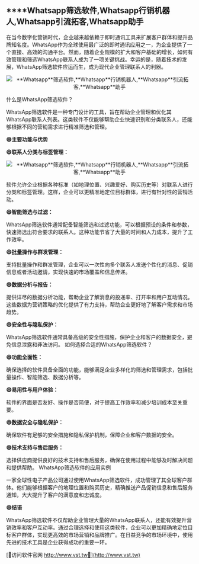 ## ****Whatsapp**筛选软件,**Whatsapp**行销机器人,**Whatsapp**引流拓客,**Whatsapp**助手**

在当今数字化营销时代，企业越来越依赖于即时通讯工具来扩展客户群体和提升品牌知名度。WhatsApp作为全球使用最广泛的即时通讯应用之一，为企业提供了一个直接、高效的沟通平台。然而，随着企业规模的扩大和客户基础的增长，如何有效管理和筛选WhatsApp联系人成为了一项关键挑战。幸运的是，随着技术的发展，WhatsApp筛选软件应运而生，成为现代企业管理联系人的利器。

 <center><img src="https://vst.tw/MP4/tuiguang/png/4.png" alt="**Whatsapp**筛选软件,**Whatsapp**行销机器人,**Whatsapp**引流拓客,**Whatsapp**助手"></center>

什么是WhatsApp筛选软件？

WhatsApp筛选软件是一种专门设计的工具，旨在帮助企业管理和优化其WhatsApp联系人列表。这类软件不仅能够帮助企业快速识别和分类联系人，还能够根据不同的营销需求进行精准筛选和管理。

**😄主要功能与优势**

**😄联系人分类与标签管理：**

 <center><img src="https://vst.tw/MP4/tuiguang/png/4.png" alt="**Whatsapp**筛选软件,**Whatsapp**行销机器人,**Whatsapp**引流拓客,**Whatsapp**助手"></center>

软件允许企业根据各种标准（如地理位置、兴趣爱好、购买历史等）对联系人进行分类和标签管理。这样，企业可以更精准地定位目标群体，进行有针对性的营销活动。

**😄智能筛选与过滤：**

WhatsApp筛选软件通常配备智能筛选和过滤功能，可以根据预设的条件和参数，快速筛选出符合要求的联系人。这种功能节省了大量的时间和人力成本，提升了工作效率。

**😄批量操作与群发管理：**

支持批量操作和群发管理，企业可以一次性向多个联系人发送个性化的消息、促销信息或者活动邀请，实现快速的市场覆盖和信息传递。

**😄数据分析与报告：**

提供详尽的数据分析功能，帮助企业了解消息的投递率、打开率和用户互动情况。这些数据为营销策略的优化提供了有力支持，帮助企业更好地了解客户需求和市场趋势。

**😄安全性与隐私保护：**

WhatsApp筛选软件通常具备高级的安全性措施，保护企业和客户的数据安全，避免信息泄露和非法访问。
如何选择合适的WhatsApp筛选软件？

**😄功能全面性：**

确保选择的软件具备全面的功能，能够满足企业多样化的筛选和管理需求，包括批量操作、智能筛选、数据分析等。

**😄易用性与用户体验：**

软件的界面是否友好、操作是否简便，对于提高工作效率和减少培训成本至关重要。

**😄数据安全与隐私保护：**

确保软件有足够的安全措施和隐私保护机制，保障企业和客户数据的安全。

**😄技术支持与售后服务：**

选择供应商提供良好的技术支持和售后服务，确保在使用过程中能够及时解决问题和提供帮助。
WhatsApp筛选软件的应用实例

一家全球性电子产品公司通过使用WhatsApp筛选软件，成功管理了其全球客户群体。他们能够根据客户的地理位置和购买历史，精确推送产品促销信息和售后服务通知，大大提升了客户的满意度和忠诚度。

**😄结语**

WhatsApp筛选软件不仅帮助企业管理大量的WhatsApp联系人，还能有效提升营销效率和客户互动率。通过合理选择和使用这类软件，企业可以更加精确地定位目标客户群体，实现更高效的市场营销和品牌推广。在日益竞争的市场环境中，使用先进的技术工具是企业获得成功的重要一环。


[👻访问软件官网 http://www.vst.tw👻](http://www.vst.tw)
